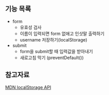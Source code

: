 ## 기능 목록

- form
  - 유효성 검사
  - 이름이 입력되면 form 없애고 인삿말 출력하기
  - username 저장하기(localStorage)
- submit
  - form을 submit할 때 입력값을 받아내기
  - 새로고침 막기 (preventDefault())

## 참고자료

[MDN localStorage API](https://developer.mozilla.org/ko/docs/Web/API/Window/localStorage)
